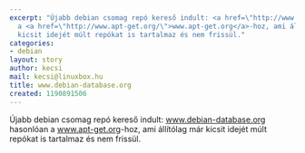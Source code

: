 ```yaml
---
excerpt: "Újabb debian csomag repó kereső indult: <a href=\"http://www.debian-database.org/\">www.debian-database.org</a>\r\nhasonlóan
  a <a href=\"http://www.apt-get.org/\">www.apt-get.org</a>-hoz, ami állítólag már
  kicsit idejét múlt repókat is tartalmaz és nem frissül."
categories:
- debian
layout: story
author: kecsi
mail: kecsi@linuxbox.hu
title: www.debian-database.org
created: 1190891506
---
```

Újabb debian csomag repó kereső indult: <a href="http://www.debian-database.org/">www.debian-database.org</a>
hasonlóan a <a href="http://www.apt-get.org/">www.apt-get.org</a>-hoz, ami állítólag már kicsit idejét múlt repókat is tartalmaz és nem frissül.
